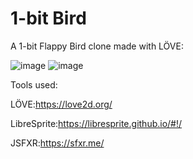 # 1-bit Bird
A 1-bit Flappy Bird clone made with LÖVE:

![image](https://github.com/user-attachments/assets/7c68515e-75c9-49e6-9f7b-20dd17936e36)
![image](https://github.com/user-attachments/assets/84ee4795-2c22-4b62-8bb9-82231d5d7b6d)

Tools used:

LÖVE:https://love2d.org/

LibreSprite:https://libresprite.github.io/#!/

JSFXR:https://sfxr.me/
